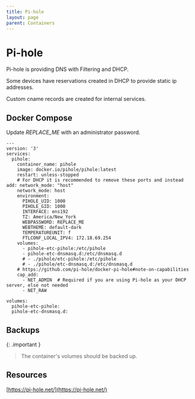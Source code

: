 ```yaml
---
title: Pi-hole
layout: page
parent: Containers
---
```


# Pi-hole

Pi-hole is providing DNS with Filtering and DHCP.

Some devices have reservations created in DHCP to provide static ip addresses.

Custom cname records are created for internal services.

## Docker Compose

Update _REPLACE_ME_ with an administrator password.


```
---
version: '3'
services:
  pihole:
    container_name: pihole
    image: docker.io/pihole/pihole:latest
    restart: unless-stopped
    # For DHCP it is recommended to remove these ports and instead add: network_mode: "host"
    network_mode: host
    environment:
      PIHOLE_UID: 1000
      PIHOLE_GID: 1000
      INTERFACE: ens192
      TZ: America/New_York
      WEBPASSWORD: REPLACE_ME
      WEBTHEME: default-dark
      TEMPERATUREUNIT: f
      FTLCONF_LOCAL_IPV4: 172.18.69.254
    volumes:
      - pihole-etc-pihole:/etc/pihole
      - pihole-etc-dnsmasq.d:/etc/dnsmasq.d
      # - ./pihole/etc-pihole:/etc/pihole
      # - ./pihole/etc-dnsmasq.d:/etc/dnsmasq.d
    # https://github.com/pi-hole/docker-pi-hole#note-on-capabilities
    cap_add:
      - NET_ADMIN  # Required if you are using Pi-hole as your DHCP server, else not needed
      - NET_RAW

volumes:
  pihole-etc-pihole:
  pihole-etc-dnsmasq.d:
```

## Backups
{: .important }
> The container's volumes should be backed up.

## Resources

[https://pi-hole.net/](https://pi-hole.net/)
